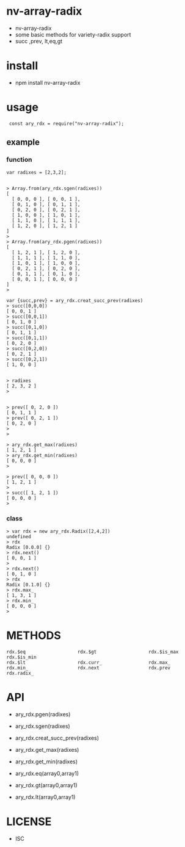 nv-array-radix
============
- nv-array-radix 
- some basic methods for variety-radix support
- succ ,prev, lt,eq,gt

install
=======
- npm install nv-array-radix 

usage
=====

     const ary_rdx = require("nv-array-radix");

        
example
-------

### function

    var radixes = [2,3,2];

    
    > Array.from(ary_rdx.sgen(radixes))
    [
      [ 0, 0, 0 ], [ 0, 0, 1 ],
      [ 0, 1, 0 ], [ 0, 1, 1 ],
      [ 0, 2, 0 ], [ 0, 2, 1 ],
      [ 1, 0, 0 ], [ 1, 0, 1 ],
      [ 1, 1, 0 ], [ 1, 1, 1 ],
      [ 1, 2, 0 ], [ 1, 2, 1 ]
    ]
    >
    > Array.from(ary_rdx.pgen(radixes))
    [
      [ 1, 2, 1 ], [ 1, 2, 0 ],
      [ 1, 1, 1 ], [ 1, 1, 0 ],
      [ 1, 0, 1 ], [ 1, 0, 0 ],
      [ 0, 2, 1 ], [ 0, 2, 0 ],
      [ 0, 1, 1 ], [ 0, 1, 0 ],
      [ 0, 0, 1 ], [ 0, 0, 0 ]
    ]
    >
    
    var {succ,prev} = ary_rdx.creat_succ_prev(radixes)
    > succ([0,0,0])
    [ 0, 0, 1 ]
    > succ([0,0,1])
    [ 0, 1, 0 ]
    > succ([0,1,0])
    [ 0, 1, 1 ]
    > succ([0,1,1])
    [ 0, 2, 0 ]
    > succ([0,2,0])
    [ 0, 2, 1 ]
    > succ([0,2,1])
    [ 1, 0, 0 ]
    
    
    > radixes
    [ 2, 3, 2 ]
    >
    
    
    > prev([ 0, 2, 0 ])
    [ 0, 1, 1 ]
    > prev([ 0, 2, 1 ])
    [ 0, 2, 0 ]
    >
    >
    
    > ary_rdx.get_max(radixes)
    [ 1, 2, 1 ]
    > ary_rdx.get_min(radixes)
    [ 0, 0, 0 ]
    >
    
    > prev([ 0, 0, 0 ])
    [ 1, 2, 1 ]
    >
    > succ([ 1, 2, 1 ])
    [ 0, 0, 0 ]
    >


### class


    > var rdx = new ary_rdx.Radix([2,4,2])
    undefined
    > rdx
    Radix [0.0.0] {}
    > rdx.next()
    [ 0, 0, 1 ]
    >
    > rdx.next()
    [ 0, 1, 0 ]
    > rdx
    Radix [0.1.0] {}
    > rdx.max_
    [ 1, 3, 1 ]
    > rdx.min_
    [ 0, 0, 0 ]
    >



METHODS
=======

    rdx.$eq                   rdx.$gt                   rdx.$is_max               rdx.$is_min
    rdx.$lt                   rdx.curr_                 rdx.max_
    rdx.min_                  rdx.next                  rdx.prev                  rdx.radix_


API
====

- ary\_rdx.pgen(radixes)
- ary\_rdx.sgen(radixes)
- ary\_rdx.creat\_succ\_prev(radixes)
- ary\_rdx.get\_max(radixes)
- ary\_rdx.get\_min(radixes)


- ary\_rdx.eq(array0,array1)
- ary\_rdx.gt(array0,array1)
- ary\_rdx.lt(array0,array1)


LICENSE
=======
- ISC 
